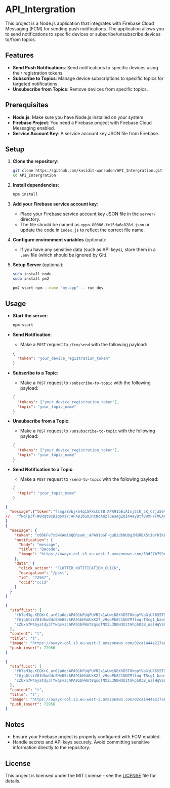 # API_Intergration

This project is a Node.js application that integrates with Firebase Cloud Messaging (FCM) for sending push notifications. The application allows you to send notifications to specific devices or subscribe/unsubscribe devices to/from topics.

## Features

- **Send Push Notifications**: Send notifications to specific devices using their registration tokens.
- **Subscribe to Topics**: Manage device subscriptions to specific topics for targeted notifications.
- **Unsubscribe from Topics**: Remove devices from specific topics.

## Prerequisites

- **Node.js**: Make sure you have Node.js installed on your system.
- **Firebase Project**: You need a Firebase project with Firebase Cloud Messaging enabled.
- **Service Account Key**: A service account key JSON file from Firebase.

## Setup

1. **Clone the repository**:

   ```bash
   git clone https://github.com/kasidit-wansudon/API_Intergration.git
   cd API_Intergration
   ```

2. **Install dependencies**:

   ```bash
   npm install
   ```

3. **Add your Firebase service account key**:

   - Place your Firebase service account key JSON file in the `server/` directory.
   - The file should be named as `oppo-80086-fe15da6e828d.json` or update the code in `index.js` to reflect the correct file name.

4. **Configure environment variables** (optional):
   - If you have any sensitive data (such as API keys), store them in a `.env` file (which should be ignored by Git).

5. **Setup Server** (optional):
   ```bash
   sudo install node
   sudo install pm2

   pm2 start npm --name "my-app" -- run dev
   ```

## Usage

- **Start the server**:

  ```bash
  npm start
  ```

- **Send Notification**:

  - Make a `POST` request to `/fcm/send` with the following payload:

  ```json
  {
    "token": "your_device_registration_token"
  }
  ```

- **Subscribe to a Topic**:

  - Make a `POST` request to `/subscribe-to-topic` with the following payload:

  ```json
  {
    "tokens": ["your_device_registration_token"],
    "topic": "your_topic_name"
  }
  ```

- **Unsubscribe from a Topic**:

  - Make a `POST` request to `/unsubscribe-to-topic` with the following payload:

  ```json
  {
    "tokens": ["your_device_registration_token"],
    "topic": "your_topic_name"
  }
  ```

- **Send Notification to a Topic**:
  - Make a `POST` request to `/send-to-topic` with the following payload:
  ```json
  {
    "topic": "your_topic_name"
  }
  ```

```json
{
  "message":{"token":"fsmgzZvbjkh4qL5FXsCbtB:APA91bEiAInj51K_zK_C7ja564A6_zswx5XLdrFiMGo3R2EDDetZxrYzdiqKh-VjWYIMH-YA1CNWSk97ChT3gqscKKvA6IE4_NmoU5i5Gijiczr4fQyM3rA3V4j4J73PPNPwYwAbZvaf"}
//   "fNqTp3f-N0Rqt9cDIqoXzY:APA91bGO3RcNqAWzT3esAgZ8i44ayBtf8UmFYFMGAOx93Lpn7Um8eHqeeALQUco6LKmyIt_ztzgfw3Nm6hGZEalKKbIr5wZ8kUgmOj_1mH95OU76BxDW2MmCpb0wnV1XINMvesEMA9at"
}
{
  "message": {
    "token": "c00kFe7xSwKAmihQORswN_:APA91bGF-guBidbNUbgJMSRBX5t1oYHIKPWKOYfs3Vkul5WdH98N3T-hLMiwS0ZyLjMAoySpSQsFyw0CYWvhMANiGSaNsxyI9u41XC_geVq3vWNGgLoPATAuhEm7ZAj48akPP0xzWz_v",
    "notification": {
      "body": "message",
      "title": "Bacode",
      "image": "https://owayx-col.s3.eu-west-3.amazonaws.com/33d27b799db2c31f9108bfc3e54108ec.jpeg"
    },
    "data": {
      "click_action": "FLUTTER_NOTIFICATION_CLICK",
      "navigation": "/post",
      "id": "72947",
      "ccid":"ccid"
    }
  }
}
```

```json
{
  "staffList": [
    "fhTaM3g-KEGKrG_ar62a0q:APA91bFUqPUVR2x1wUwiD8XhD5T0kopYVbGjU76S5TS0H3BfnmdoXLmFxbN_tnIsX8hcQtwoupgbbihykAUfuAhdOwZkbD9dXoofhw373xWvgLSyczhoSqalJSloe1gnDrUFrvsEi8lu",
    "fGjq6tsiV01UhwddcSNeU5:APA91bHhAUkK2f_v9qoPb8C1UN7Mfloq-TRcg1_baomcGpFeaUg24qV3c1gfUQBOvJYSDVAauacvJ3H5CggxgPKBa6m8vrrMOhp47rZs0FaauXMWAdj2MX1i-ETVNg8Nr7XsjncVBiK3",
    "cZUxn7P4Syatdy3TYwqsvz:APA91bFWmt8qsqTNXZL3N0HdUztAFp5O3B_ualHqVSDhWBoPilBq1JuX0zxnVUSnMFiNEp3l-XzXgQM61NTZG5FaVI4IRf6TVeiBhtX3X9zpyP5EODi2a2rmvpyLZKn86JDpx8A-WLlr"
  ],
  "content": "t",
  "title": "t",
  "image": "https://owayx-col.s3.eu-west-3.amazonaws.com/02ca1444a217a8cfd797609a45191fa8.png",
  "push_insert": 72956
}
```

```json
{
  "staffList": [
    "fhTaM3g-KEGKrG_ar62a0q:APA91bFUqPUVR2x1wUwiD8XhD5T0kopYVbGjU76S5TS0H3BfnmdoXLmFxbN_tnIsX8hcQtwoupgbbihykAUfuAhdOwZkbD9dXoofhw373xWvgLSyczhoSqalJSloe1gnDrUFrvsEi8lu",
    "fGjq6tsiV01UhwddcSNeU5:APA91bHhAUkK2f_v9qoPb8C1UN7Mfloq-TRcg1_baomcGpFeaUg24qV3c1gfUQBOvJYSDVAauacvJ3H5CggxgPKBa6m8vrrMOhp47rZs0FaauXMWAdj2MX1i-ETVNg8Nr7XsjncVBiK3",
    "cZUxn7P4Syatdy3TYwqsvz:APA91bFWmt8qsqTNXZL3N0HdUztAFp5O3B_ualHqVSDhWBoPilBq1JuX0zxnVUSnMFiNEp3l-XzXgQM61NTZG5FaVI4IRf6TVeiBhtX3X9zpyP5EODi2a2rmvpyLZKn86JDpx8A-WLlr"
  ],
  "content": "t",
  "title": "t",
  "image": "https://owayx-col.s3.eu-west-3.amazonaws.com/02ca1444a217a8cfd797609a45191fa8.png",
  "push_insert": 72956
}
```

## Notes

- Ensure your Firebase project is properly configured with FCM enabled.
- Handle secrets and API keys securely. Avoid committing sensitive information directly to the repository.

## License

This project is licensed under the MIT License - see the [LICENSE](LICENSE) file for details.
